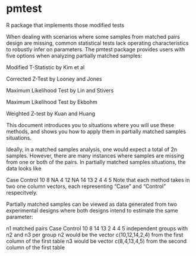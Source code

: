 # pmtest
R package that implements those modified tests

When dealing with scenarios where some samples from matched pairs design are missing, common statistical tests lack operating characteristics to robustly infer on parameters. The pmtest package provides users with five options when analyzing partially matched samples:


Modified T-Statistic by Kim et al

Corrected Z-Test by Looney and Jones

Maximum Likelihood Test by Lin and Stivers

Maximum Likelihood Test by Ekbohm

Weighted Z-test by Kuan and Huang

This document introduces you to situations where you will use these methods, and shows you how to apply them in partially matched samples situations.


Ideally, in a matched samples analysis, one would expect a total of 2n samples. However, there are many instances where samples are missing from one or both of the pairs. In partially matched samples situations, the data looks like

Case	Control
10	8
NA	4
12	NA
14	13
2	4
4	5
Note that each method takes in two one column vectors, each representing “Case” and “Control” respecitvely.

Partially matched samples can be viewed as data generated from two experimental designs where both designs intend to estimate the same parameter:

n1 matched pairs
Case	Control
10	8
14	13
2	4
4	5
independent groups with n2 and n3 per group
n2 would be the vector c(10,12,14,2,4) from the first column of the first table
n3 would be vector c(8,4,13,4,5) from the second column of the first table
